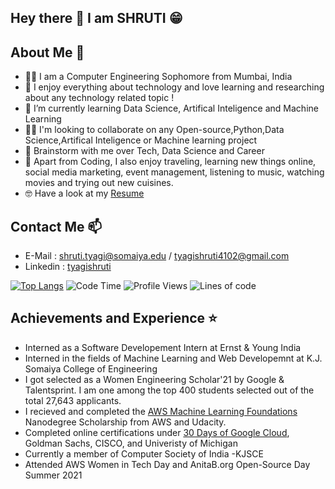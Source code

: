 ## Hey there 👋 I am SHRUTI 😁

## About Me 🤟

- 👩‍💻 I am a Computer Engineering Sophomore from Mumbai, India
- 💙 I enjoy everything about technology and love learning and researching about any technology related topic ! 
- 🌱 I’m currently learning Data Science, Artifical Inteligence and Machine Learning
- 👯‍♀️ I'm looking to collaborate on any Open-source,Python,Data Science,Artifical Inteligence or Machine learning project
- 💬 Brainstorm with me over Tech, Data Science and Career
- 💫 Apart from Coding, I also enjoy traveling, learning new things online, social media marketing, event management, listening to music, watching movies and trying out new cuisines.
- 🤓 Have a look at my [Resume](https://drive.google.com/file/d/10xtgO4lHhVn1liVkwaXiNEgrzyhIRiEG/view?usp=sharing)

## Contact Me 📫
- E-Mail   : shruti.tyagi@somaiya.edu / tyagishruti4102@gmail.com
- Linkedin : [tyagishruti](https://www.linkedin.com/in/tyagishruti/)

<!-- [![Shruti's github stats](https://github-readme-stats.vercel.app/api?username=shrutityagi4102&count_private=true&show_icons=true&theme=radical&hide_rank=false)](https://github.com/anuraghazra/github-readme-stats)-->

[![Top Langs](https://github-readme-stats.vercel.app/api/top-langs/?username=shrutityagi4102)](https://github.com/anuraghazra/github-readme-stats)
![Code Time](http://img.shields.io/badge/Code%20Time-518%20hrs%2012%20mins-blue)
![Profile Views](http://img.shields.io/badge/Profile%20Views-3-blue)
![Lines of code](https://img.shields.io/badge/From%20Hello%20World%20I%27ve%20Written--827%20Thousand%20lines%20of%20code-blue)

## Achievements and Experience ⭐

- Interned as a Software Developement Intern at Ernst & Young India
- Interned in the fields of Machine Learning and Web Developemnt at K.J. Somaiya College of Engineering
- I got selected as a Women Engineering Scholar'21 by Google & Talentsprint. I am one among the top 400 students selected out of the total 27,643 applicants.
- I recieved and completed the [AWS Machine Learning Foundations](https://confirm.udacity.com/RWTL9L3P) Nanodegree Scholarship from AWS and Udacity. 
- Completed online certifications under [30 Days of Google Cloud](https://certificate.givemycertificate.com/c/76077c25-3a95-4000-b519-6dbc10ff330a), Goldman Sachs, CISCO, and Univeristy of Michigan
- Currently a member of Computer Society of India -KJSCE
- Attended AWS Women in Tech Day and AnitaB.org Open-Source Day Summer 2021





